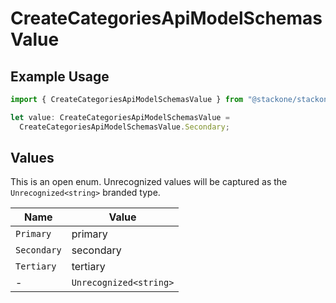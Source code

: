 # CreateCategoriesApiModelSchemasValue

## Example Usage

```typescript
import { CreateCategoriesApiModelSchemasValue } from "@stackone/stackone-client-ts/sdk/models/shared";

let value: CreateCategoriesApiModelSchemasValue =
  CreateCategoriesApiModelSchemasValue.Secondary;
```

## Values

This is an open enum. Unrecognized values will be captured as the `Unrecognized<string>` branded type.

| Name                   | Value                  |
| ---------------------- | ---------------------- |
| `Primary`              | primary                |
| `Secondary`            | secondary              |
| `Tertiary`             | tertiary               |
| -                      | `Unrecognized<string>` |